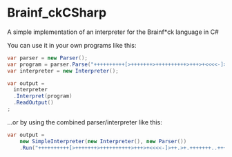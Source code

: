 # Brainf_ckCSharp
A simple implementation of an interpreter for the Brainf*ck language in C#

You can use it in your own programs like this:
```csharp
var parser = new Parser();
var program = parser.Parse("++++++++++[>+++++++>++++++++++>+++>+<<<<-]>++.>+.+++++++..+++.>++.<<+++++++++++++++.>.+++.------.--------.>+.>.");
var interpreter = new Interpreter();

var output =
  interpreter
  .Interpret(program)
  .ReadOutput()
;
```

...or by using the combined parser/interpreter like this:
```csharp
var output = 
    new SimpleInterpreter(new Interpreter(), new Parser())
    .Run("++++++++++[>+++++++>++++++++++>+++>+<<<<-]>++.>+.+++++++..+++.>++.<<+++++++++++++++.>.+++.------.--------.>+.>.");
```
